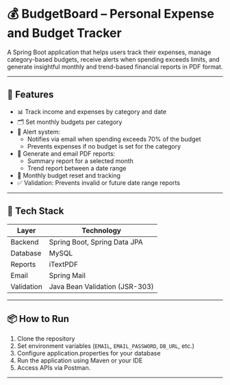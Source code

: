 # 💰 BudgetBoard – Personal Expense and Budget Tracker

A Spring Boot application that helps users track their expenses, manage category-based budgets, receive alerts when spending exceeds limits, and generate insightful monthly and trend-based financial reports in PDF format.

---

## 🚀 Features

- 📊 Track income and expenses by category and date
- 🗂 Set monthly budgets per category
- 🔔 Alert system:
    - Notifies via email when spending exceeds 70% of the budget
    - Prevents expenses if no budget is set for the category
- 🧾 Generate and email PDF reports:
    - Summary report for a selected month
    - Trend report between a date range
- 📅 Monthly budget reset and tracking
- ✅ Validation: Prevents invalid or future date range reports

---

## 🧱 Tech Stack

| Layer     | Technology                 |
|----------|-----------------------------|
| Backend   | Spring Boot, Spring Data JPA |
| Database  | MySQL                      |
| Reports   | iTextPDF                   |
| Email     | Spring Mail                |
| Validation| Java Bean Validation (JSR-303) |

---

## 📦 How to Run

1. Clone the repository
2. Set environment variables (`EMAIL`, `EMAIL_PASSWORD`, `DB_URL`, etc.)
3. Configure application.properties for your database
4. Run the application using Maven or your IDE
5. Access APIs via Postman.

---

